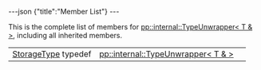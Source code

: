 ---json {"title":"Member List"} ---

This is the complete list of members for <a href="/docs/native-client/pepper_dev/cpp/structpp_1_1internal_1_1_type_unwrapper_3_01_t_01_6_01_4/" class="el">pp::internal::TypeUnwrapper&lt; T &amp; &gt;</a>, including all inherited members.

<table><tbody><tr class="odd"><td><a href="/docs/native-client/pepper_dev/cpp/structpp_1_1internal_1_1_type_unwrapper_3_01_t_01_6_01_4#ac2e1763baf3d5f5ef63f6b14de038d79" class="el">StorageType</a> typedef</td><td><a href="/docs/native-client/pepper_dev/cpp/structpp_1_1internal_1_1_type_unwrapper_3_01_t_01_6_01_4/" class="el">pp::internal::TypeUnwrapper&lt; T &amp; &gt;</a></td><td></td></tr></tbody></table>
